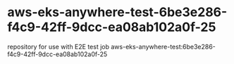# aws-eks-anywhere-test-6be3e286-f4c9-42ff-9dcc-ea08ab102a0f-25
repository for use with E2E test job aws-eks-anywhere-test:6be3e286-f4c9-42ff-9dcc-ea08ab102a0f-25
